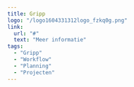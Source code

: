```yaml
---
title: Gripp
logo: "/logo1604331312logo_fzkq0g.png"
link:
  url: "#"
  text: "Meer informatie"
tags:
  - "Gripp"
  - "Workflow"
  - "Planning"
  - "Projecten"
---
```


